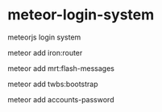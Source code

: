 # meteor-login-system
meteorjs login system

meteor add iron:router

meteor add mrt:flash-messages

meteor add twbs:bootstrap

meteor add accounts-password
